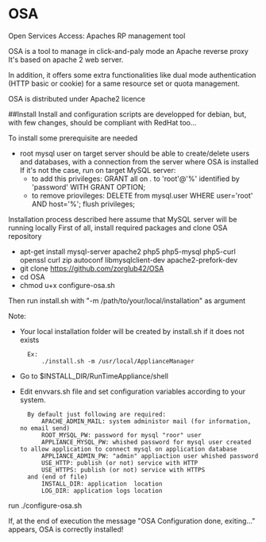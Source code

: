# OSA
Open Services Access: Apaches RP management tool

OSA is a tool to manage in click-and-paly mode an Apache reverse proxy
It's based on apache 2 web server.

In addition, it offers some extra functionalities like dual mode authentication (HTTP basic or cookie) for a same resource set or quota management.

OSA is distributed under Apache2 licence

##Install
Install and configuration scripts are developped for debian, but, with few changes, should be compliant with RedHat too...

To install some prerequisite are needed
  - root mysql user on target server should be able to create/delete users and databases, with a connection from the server where OSA is installed If it's not the case, run on target MySQL server:
      - to add this privileges: GRANT all on *.* to 'root'@'%' identified by 'password' WITH GRANT OPTION;
      - to remove priovileges: DELETE from mysql.user WHERE user='root' AND host='%'; flush privileges;


Installation process described here assume that MySQL server will be running locally
First of all, install required packages and clone OSA repository
  - apt-get install mysql-server apache2 php5 php5-mysql php5-curl openssl curl zip autoconf libmysqlclient-dev apache2-prefork-dev
  - git clone https://github.com/zorglub42/OSA
  - cd OSA
  - chmod u+x configure-osa.sh

Then run install.sh with "-m /path/to/your/local/installation" as argument 

Note: 
- Your local installation folder will be created by install.sh if it does not exists


		Ex:
			./install.sh -m /usr/local/ApplianceManager
			
		
- Go to $INSTALL_DIR/RunTimeAppliance/shell
- Edit envvars.sh file and set configuration variables according to your system. 

		By default just following are required:
			APACHE_ADMIN_MAIL: system administor mail (for information, no email send)
			ROOT_MYSQL_PW: password for mysql "roor" user
			APPLIANCE_MYSQL_PW: whished password for mysql user created to allow application to connect mysql on application database
			APPLIANCE_ADMIN_PW: "admin" appliaction user whished password
			USE_HTTP: publish (or not) service with HTTP
			USE_HTTPS: publish (or not) service with HTTPS
		and (end of file)
			INSTALL_DIR: application  location
			LOG_DIR: application logs location
run ./configure-osa.sh

If, at the end of execution the message "OSA Configuration done, exiting..." appears, OSA is correctly installed!
